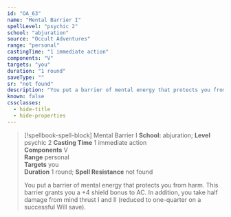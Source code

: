 ```yaml
---
id: "OA_63"
name: "Mental Barrier I"
spellLevel: "psychic 2"
school: "abjuration"
source: "Occult Adventures"
range: "personal"
castingTime: "1 immediate action"
components: "V"
targets: "you"
duration: "1 round"
saveType: ""
sr: "not found"
description: "You put a barrier of mental energy that protects you from harm. This barrier grants you a +4 shield bonus to AC. In addition, you take half damage from mind thrust I and II (reduced to one-quarter on a successful Will save)."
known: false
cssclasses:
  - hide-title
  - hide-properties
---
```


> [!spellbook-spell-block] Mental Barrier I
> **School:** abjuration; **Level** psychic 2
> **Casting Time** 1 immediate action  
> **Components** V  
> **Range** personal  
> **Targets** you  
> **Duration** 1 round; **Spell Resistance** not found
> 
> You put a barrier of mental energy that protects you from harm. This barrier grants you a +4 shield bonus to AC. In addition, you take half damage from mind thrust I and II (reduced to one-quarter on a successful Will save).